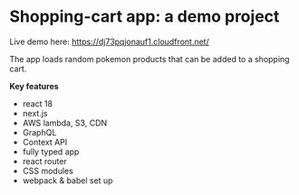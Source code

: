 # Shopping-cart app: a demo project

Live demo here: https://dj73pqjonauf1.cloudfront.net/

The app loads random pokemon products that can be added to a shopping cart.

**Key features**

- react 18
- next.js
- AWS lambda, S3, CDN
- GraphQL
- Context API
- fully typed app
- react router
- CSS modules
- webpack & babel set up
